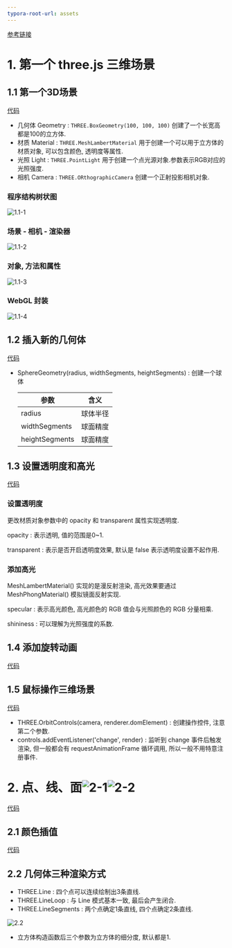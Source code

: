 ```yaml
---
typora-root-url: assets
---
```


[参考链接](http://www.yanhuangxueyuan.com/Three.js_course.html)

# 1. 第一个 three.js 三维场景

## 1.1 第一个3D场景

[代码](1.1.html)

- 几何体 Geometry : `THREE.BoxGeometry(100, 100, 100)` 创建了一个长宽高都是100的立方体.
- 材质 Material : `THREE.MeshLambertMaterial` 用于创建一个可以用于立方体的材质对象, 可以包含颜色, 透明度等属性.
- 光照 Light : `THREE.PointLight` 用于创建一个点光源对象.参数表示RGB对应的光照强度.
- 相机 Camera : `THREE.ORthographicCamera` 创建一个正射投影相机对象.

### 程序结构树状图

![1.1-1](/1.1-1.png)

### 场景 - 相机 - 渲染器

![1.1-2](/1.1-2.png)

### 对象, 方法和属性

![1.1-3](/1.1-3.png)

### WebGL 封装

![1.1-4](/1.1-4.png)

## 1.2 插入新的几何体

[代码](1.2.html)

- SphereGeometry(radius, widthSegments, heightSegments) : 创建一个球体

  | 参数           | 含义     |
  | -------------- | -------- |
  | radius         | 球体半径 |
  | widthSegments  | 球面精度 |
  | heightSegments | 球面精度 |

## 1.3 设置透明度和高光

[代码](1.3.html)

### 设置透明度

更改材质对象参数中的 opacity 和 transparent 属性实现透明度.

opacity : 表示透明, 值的范围是0~1.

transparent : 表示是否开启透明度效果, 默认是 false 表示透明度设置不起作用.

### 添加高光

MeshLambertMaterial() 实现的是漫反射渲染, 高光效果要通过 MeshPhongMaterial() 模拟镜面反射实现. 

specular : 表示高光颜色, 高光颜色的 RGB 值会与光照颜色的 RGB 分量相乘. 

shininess : 可以理解为光照强度的系数.

## 1.4 添加旋转动画

[代码](1.4.html)

## 1.5 鼠标操作三维场景

[代码](1.5.html)

- THREE.OrbitControls(camera, renderer.domElement) : 创建操作控件, 注意第二个参数.
- controls.addEventListener('change', render) : 监听到 change 事件后触发渲染, 但一般都会有 requestAnimationFrame 循环调用, 所以一般不用特意注册事件.

# 2. 点、线、面![2-1](/2-1.png)![2-2](/2-2.png)

[代码](2.html)

## 2.1 颜色插值

[代码](2.1.html)

## 2.2 几何体三种渲染方式

- THREE.Line : 四个点可以连续绘制出3条直线.
- THREE.LineLoop : 与 Line 模式基本一致, 最后会产生闭合.
- THREE.LineSegments : 两个点确定1条直线, 四个点确定2条直线.

![2.2](/2.2.png)

- 立方体构造函数后三个参数为立方体的细分度, 默认都是1.


